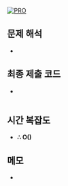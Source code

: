 [![PRO]][Link]

## 문제 해석

-

## 최종 제출 코드

-

```js

```

## 시간 복잡도

-   **∴ O()**

## 메모

-

<!---------------------------------------------------------------------------->

[PRO]: https://github.com/GoSSaChin/algorithm-js/assets/107768516/67c43b52-bc3f-4571-a249-5519021afbb0
[Link]: https://school.programmers.co.kr/learn/courses/30/lessons/42890
